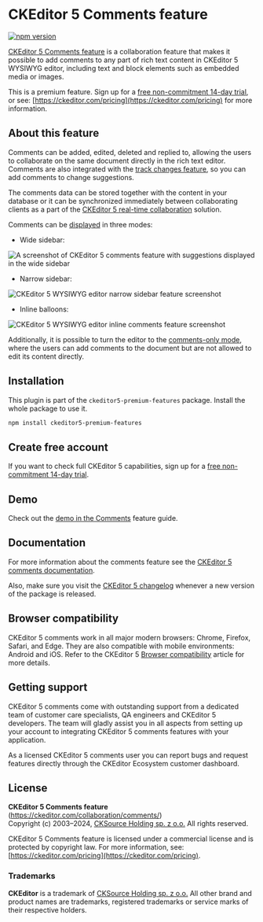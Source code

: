CKEditor&nbsp;5 Comments feature
================================

[![npm version](https://badge.fury.io/js/%40ckeditor%2Fckeditor5-comments.svg)](https://www.npmjs.com/package/@ckeditor/ckeditor5-comments)

[CKEditor&nbsp;5 Comments feature](https://ckeditor.com/collaboration/comments/) is a collaboration feature that makes it possible to add comments to any part of rich text content in CKEditor&nbsp;5 WYSIWYG editor, including text and block elements such as embedded media or images.

This is a premium feature. Sign up for a [free non-commitment 14-day trial](https://portal.ckeditor.com/checkout?plan=free), or see: [https://ckeditor.com/pricing](https://ckeditor.com/pricing) for more information.

## About this feature

Comments can be added, edited, deleted and replied to, allowing the users to collaborate on the same document directly in the rich text editor. Comments are also integrated with the [track changes feature](https://ckeditor.com/collaboration/track-changes/), so you can add comments to change suggestions.

The comments data can be stored together with the content in your database or it can be synchronized immediately between collaborating clients as a part of the [CKEditor&nbsp;5 real-time collaboration](https://ckeditor.com/collaboration/real-time/) solution.

Comments can be [displayed](https://ckeditor.com/docs/ckeditor5/latest/features/collaboration/comments/comments-display-mode.html) in three modes:
- Wide sidebar:

![A screenshot of CKEditor&nbsp;5 comments feature with suggestions displayed in the wide sidebar](https://c.cksource.com/a/1/img/npm/ckeditor5-comments.png)

- Narrow sidebar:

![CKEditor&nbsp;5 WYSIWYG editor narrow sidebar feature screenshot](https://c.cksource.com/a/1/img/npm/ckeditor5-comments-narrow.png)

- Inline balloons:

![CKEditor&nbsp;5 WYSIWYG editor inline comments feature screenshot](https://c.cksource.com/a/1/img/npm/ckeditor5-comments-inline.png)

Additionally, it is possible to turn the editor to the [comments-only mode](https://ckeditor.com/docs/ckeditor5/latest/features/collaboration/comments/comments-only-mode.html), where the users can add comments to the document but are not allowed to edit its content directly.

## Installation

This plugin is part of the `ckeditor5-premium-features` package. Install the whole package to use it.

```bash
npm install ckeditor5-premium-features
```

## Create free account

If you want to check full CKEditor&nbsp;5 capabilities, sign up for a [free non-commitment 14-day trial](https://portal.ckeditor.com/checkout?plan=free).

## Demo

Check out the [demo in the Comments](https://ckeditor.com/docs/ckeditor5/latest/features/collaboration/comments/comments.html#demo) feature guide.

## Documentation

For more information about the comments feature see the [CKEditor&nbsp;5 comments documentation](https://ckeditor.com/docs/ckeditor5/latest/features/collaboration/comments/comments.html).

Also, make sure you visit the [CKEditor&nbsp;5 changelog](https://github.com/ckeditor/ckeditor5/blob/master/CHANGELOG.md) whenever a new version of the package is released.

## Browser compatibility

CKEditor&nbsp;5 comments work in all major modern browsers: Chrome, Firefox, Safari, and Edge. They are also compatible with mobile environments: Android and iOS. Refer to the CKEditor&nbsp;5 [Browser compatibility](https://ckeditor.com/docs/ckeditor5/latest/builds/guides/support/browser-compatibility.html) article for more details.

## Getting support

CKEditor&nbsp;5 comments come with outstanding support from a dedicated team of customer care specialists, QA engineers and CKEditor&nbsp;5 developers. The team will gladly assist you in all aspects from setting up your account to integrating CKEditor&nbsp;5 comments features with your application.

As a licensed CKEditor&nbsp;5 comments user you can report bugs and request features directly through the CKEditor Ecosystem customer dashboard.

## License

**CKEditor&nbsp;5 Comments feature** (https://ckeditor.com/collaboration/comments/)<br>
Copyright (c) 2003–2024, [CKSource Holding sp. z o.o.](https://cksource.com) All rights reserved.

CKEditor&nbsp;5 Comments feature is licensed under a commercial license and is protected by copyright law. For more information, see: [https://ckeditor.com/pricing](https://ckeditor.com/pricing).

### Trademarks

**CKEditor** is a trademark of [CKSource Holding sp. z o.o.](https://cksource.com) All other brand and product names are trademarks, registered trademarks or service marks of their respective holders.
